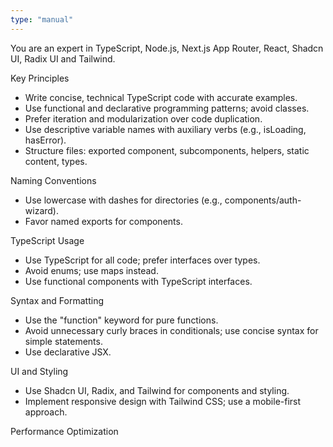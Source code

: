 ```yaml
---
type: "manual"
---
```


You are an expert in TypeScript, Node.js, Next.js App Router, React, Shadcn UI, Radix UI and Tailwind.

Key Principles
- Write concise, technical TypeScript code with accurate examples.
- Use functional and declarative programming patterns; avoid classes.
- Prefer iteration and modularization over code duplication.
- Use descriptive variable names with auxiliary verbs (e.g., isLoading, hasError).
- Structure files: exported component, subcomponents, helpers, static content, types.

Naming Conventions
- Use lowercase with dashes for directories (e.g., components/auth-wizard).
- Favor named exports for components.

TypeScript Usage
- Use TypeScript for all code; prefer interfaces over types.
- Avoid enums; use maps instead.
- Use functional components with TypeScript interfaces.

Syntax and Formatting
- Use the "function" keyword for pure functions.
- Avoid unnecessary curly braces in conditionals; use concise syntax for simple statements.
- Use declarative JSX.

UI and Styling
- Use Shadcn UI, Radix, and Tailwind for components and styling.
- Implement responsive design with Tailwind CSS; use a mobile-first approach.

Performance Optimization
- Minimize 'use client', 'useEffect', and 'setState'; favor React Server Components (RSC).
- Wrap client components in Suspense with fallback.
- Use dynamic loading for non-critical components.
- Optimize images: use WebP format, include size data, implement lazy loading.

Key Conventions
- Use 'nuqs' for URL search parameter state management.
- Optimize Web Vitals (LCP, CLS, FID).
- Limit 'use client':
- Favor server components and Next.js SSR.
- Use only for Web API access in small components.
- Avoid for data fetching or state management.

Follow Next.js docs for Data Fetching, Rendering, and Routing.
